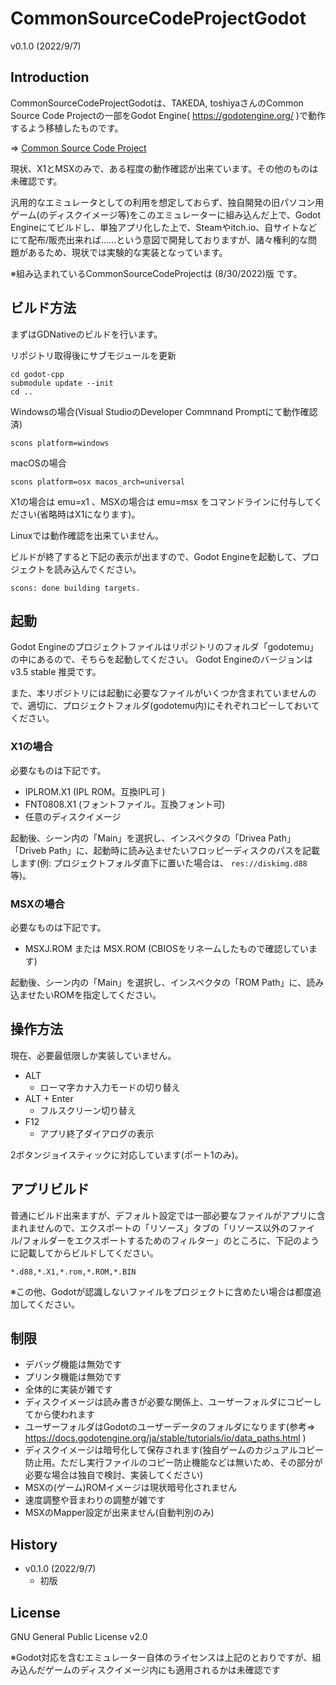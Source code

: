 # CommonSourceCodeProjectGodot

v0.1.0 (2022/9/7)

## Introduction

CommonSourceCodeProjectGodotは、TAKEDA, toshiyaさんのCommon Source Code Projectの一部をGodot Engine( https://godotengine.org/ )で動作するよう移植したものです。

⇒ [Common Source Code Project](http://takeda-toshiya.my.coocan.jp/)

現状、X1とMSXのみで、ある程度の動作確認が出来ています。その他のものは未確認です。

汎用的なエミュレータとしての利用を想定しておらず、独自開発の旧パソコン用ゲーム(のディスクイメージ等)をこのエミュレーターに組み込んだ上で、Godot Engineにてビルドし、単独アプリ化した上で、Steamやitch.io、自サイトなどにて配布/販売出来れば……という意図で開発しておりますが、諸々権利的な問題があるため、現状では実験的な実装となっています。

※組み込まれているCommonSourceCodeProjectは (8/30/2022)版 です。

## ビルド方法

まずはGDNativeのビルドを行います。

リポジトリ取得後にサブモジュールを更新
```
cd godot-cpp
submodule update --init
cd ..
```

Windowsの場合(Visual StudioのDeveloper Commnand Promptにて動作確認済)
```
scons platform=windows
```

macOSの場合
```
scons platform=osx macos_arch=universal
```

X1の場合は emu=x1 、MSXの場合は emu=msx をコマンドラインに付与してください(省略時はX1になります)。

Linuxでは動作確認を出来ていません。

ビルドが終了すると下記の表示が出ますので、Godot Engineを起動して、プロジェクトを読み込んでください。
```
scons: done building targets.
```

## 起動

Godot Engineのプロジェクトファイルはリポジトリのフォルダ「godotemu」の中にあるので、そちらを起動してください。
Godot Engineのバージョンは v3.5 stable 推奨です。

また、本リポジトリには起動に必要なファイルがいくつか含まれていませんので、適切に、プロジェクトフォルダ(godotemu内)にそれぞれコピーしておいてください。

### X1の場合

必要なものは下記です。

* IPLROM.X1 (IPL ROM。互換IPL可 )
* FNT0808.X1 (フォントファイル。互換フォント可)
* 任意のディスクイメージ

起動後、シーン内の「Main」を選択し、インスペクタの「Drivea Path」「Driveb Path」に、起動時に読み込ませたいフロッピーディスクのパスを記載します(例: プロジェクトフォルダ直下に置いた場合は、 `res://diskimg.d88` 等)。

### MSXの場合
必要なものは下記です。

* MSXJ.ROM または MSX.ROM (CBIOSをリネームしたもので確認しています)

起動後、シーン内の「Main」を選択し、インスペクタの「ROM Path」に、読み込ませたいROMを指定してください。


## 操作方法

現在、必要最低限しか実装していません。

* ALT
  * ローマ字カナ入力モードの切り替え
* ALT + Enter
  * フルスクリーン切り替え
* F12
  * アプリ終了ダイアログの表示

2ボタンジョイスティックに対応しています(ポート1のみ)。

## アプリビルド

普通にビルド出来ますが、デフォルト設定では一部必要なファイルがアプリに含まれませんので、エクスポートの「リソース」タブの「リソース以外のファイル/フォルダーをエクスポートするためのフィルター」のところに、下記のように記載してからビルドしてください。

```
*.d88,*.X1,*.rom,*.ROM,*.BIN
```
※この他、Godotが認識しないファイルをプロジェクトに含めたい場合は都度追加してください。

## 制限

* デバッグ機能は無効です
* プリンタ機能は無効です
* 全体的に実装が雑です
* ディスクイメージは読み書きが必要な関係上、ユーザーフォルダにコピーしてから使われます
* ユーザーフォルダはGodotのユーザーデータのフォルダになります(参考⇒ https://docs.godotengine.org/ja/stable/tutorials/io/data_paths.html )
* ディスクイメージは暗号化して保存されます(独自ゲームのカジュアルコピー防止用。ただし実行ファイルのコピー防止機能などは無いため、その部分が必要な場合は独自で検討、実装してください)
* MSXの(ゲーム)ROMイメージは現状暗号化されません
* 速度調整や音まわりの調整が雑です
* MSXのMapper設定が出来ません(自動判別のみ)

## History
* v0.1.0 (2022/9/7)
  * 初版

## License
GNU General Public License v2.0

※Godot対応を含むエミュレーター自体のライセンスは上記のとおりですが、組み込んだゲームのディスクイメージ内にも適用されるかは未確認です
